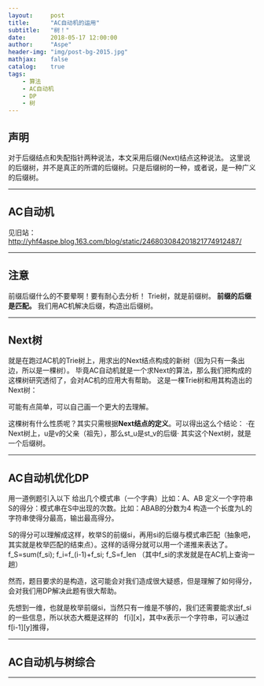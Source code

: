 ```yaml
---
layout:     post
title:      "AC自动机的运用"
subtitle:   "树！"
date:       2018-05-17 12:00:00
author:     "Aspe"
header-img: "img/post-bg-2015.jpg"
mathjax:    false
catalog:    true
tags:
    - 算法
    - AC自动机
    - DP
    - 树
---
```


## 声明
  对于后缀结点和失配指针两种说法，本文采用后缀(Next)结点这种说法。
  这里说的后缀树，并不是真正的所谓的后缀树。只是后缀树的一种，或者说，是一种广义的后缀树。

---

## AC自动机
  见旧站：http://yhf4aspe.blog.163.com/blog/static/246803084201821774912487/

---

## 注意
  前缀后缀什么的不要晕啊！要有耐心去分析！
  Trie树，就是前缀树。
  **前缀的后缀是匹配。**
  我们用AC机解决后缀，构造出后缀树。

---

## Next树
  就是在跑过AC机的Trie树上，用求出的Next结点构成的新树（因为只有一条出边，所以是一棵树）。
  毕竟AC自动机就是一个求Next的算法，那么我们把构成的这棵树研究透彻了，会对AC机的应用大有帮助。
  这是一棵Trie树和用其构造出的Next树：
  
  可能有点简单，可以自己画一个更大的去理解。
  
  这棵树有什么性质呢？其实只需根据**Next结点的定义**。可以得出这么个结论：
  ·在Next树上，u是v的父亲（祖先），那么st_u是st_v的后缀·
  其实这个Next树，就是一个后缀树。
 
 ---
 
 ## AC自动机优化DP
   用一道例题引入以下
   给出几个模式串（一个字典）比如：A、AB
   定义一个字符串S的得分：模式串在S中出现的次数。比如：ABAB的分数为4
   构造一个长度为L的字符串使得分最高，输出最高得分。
   
   S的得分可以理解成这样，枚举S的前缀si，再用si的后缀与模式串匹配（抽象吧，其实就是枚举匹配的结束点）。这样的话得分就可以用一个递推来表达了。
   f_S=sum(f_si); f_i=f_(i-1)+f_si; f_S=f_len （其中f_si的求发就是在AC机上查询一趟）
   
   然而，题目要求的是构造，这可能会对我们造成很大疑惑，但是理解了如何得分，会对我们用DP解决此题有很大帮助。
   
   先想到一维，也就是枚举前缀si，当然只有一维是不够的，我们还需要能求出f_si的一些信息，所以状态大概是这样的
   f[i][x]，其中x表示一个字符串，可以通过f[i-1][y]推得，
 
 ---
 
 ## AC自动机与树综合
 
 ---
